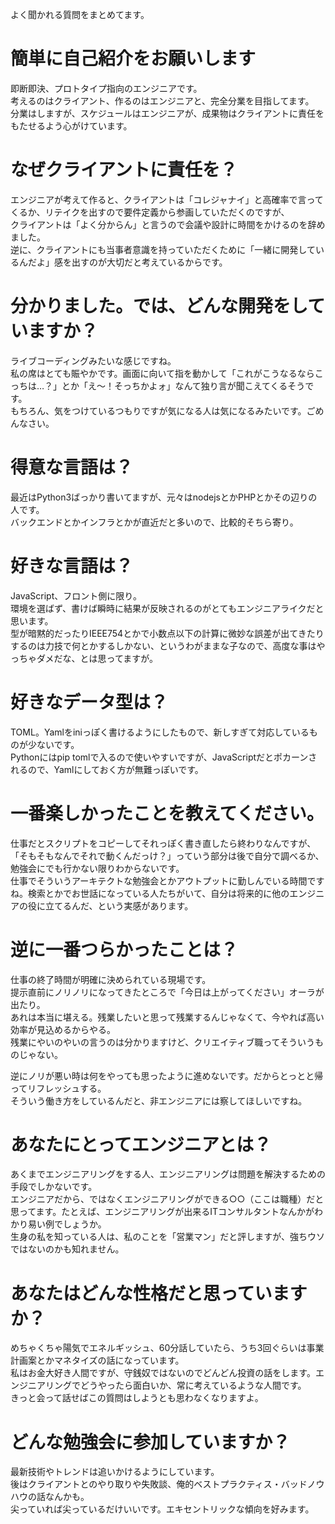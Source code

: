 よく聞かれる質問をまとめてます。

# 簡単に自己紹介をお願いします
即断即決、プロトタイプ指向のエンジニアです。  
考えるのはクライアント、作るのはエンジニアと、完全分業を目指してます。  
分業はしますが、スケジュールはエンジニアが、成果物はクライアントに責任をもたせるよう心がけています。  

# なぜクライアントに責任を？
エンジニアが考えて作ると、クライアントは「コレジャナイ」と高確率で言ってくるか、リテイクを出すので要件定義から参画していただくのですが、  
クライアントは「よく分からん」と言うので会議や設計に時間をかけるのを辞めました。  
逆に、クライアントにも当事者意識を持っていただくために「一緒に開発しているんだよ」感を出すのが大切だと考えているからです。

# 分かりました。では、どんな開発をしていますか？
ライブコーディングみたいな感じですね。  
私の席はとても賑やかです。画面に向いて指を動かして「これがこうなるならこっちは…？」とか「え～！そっちかよォ」なんて独り言が聞こえてくるそうです。  
もちろん、気をつけているつもりですが気になる人は気になるみたいです。ごめんなさい。

# 得意な言語は？
最近はPython3ばっかり書いてますが、元々はnodejsとかPHPとかその辺りの人です。  
バックエンドとかインフラとかが直近だと多いので、比較的そちら寄り。

# 好きな言語は？
JavaScript、フロント側に限り。  
環境を選ばず、書けば瞬時に結果が反映されるのがとてもエンジニアライクだと思います。  
型が暗黙的だったりIEEE754とかで小数点以下の計算に微妙な誤差が出てきたりするのは力技で何とかするしかない、というわがままな子なので、高度な事はやっちゃダメだな、とは思ってますが。

# 好きなデータ型は？
TOML。Yamlをiniっぽく書けるようにしたもので、新しすぎて対応しているものが少ないです。  
Pythonにはpip tomlで入るので使いやすいですが、JavaScriptだとポカーンされるので、Yamlにしておく方が無難っぽいです。

# 一番楽しかったことを教えてください。
仕事だとスクリプトをコピーしてそれっぽく書き直したら終わりなんですが、「そもそもなんでそれで動くんだっけ？」っていう部分は後で自分で調べるか、勉強会にでも行かない限りわからないです。  
仕事でそういうアーキテクトな勉強会とかアウトプットに勤しんでいる時間ですね。検索とかでお世話になっている人たちがいて、自分は将来的に他のエンジニアの役に立てるんだ、という実感があります。

# 逆に一番つらかったことは？
仕事の終了時間が明確に決められている現場です。  
提示直前にノリノリになってきたところで「今日は上がってください」オーラが出たり。  
あれは本当に堪える。残業したいと思って残業するんじゃなくて、今やれば高い効率が見込めるからやる。  
残業にやいのやいの言うのは分かりますけど、クリエイティブ職ってそういうものじゃない。  
  
逆にノリが悪い時は何をやっても思ったように進めないです。だからとっとと帰ってリフレッシュする。  
そういう働き方をしているんだと、非エンジニアには察してほしいですね。

# あなたにとってエンジニアとは？
あくまでエンジニアリングをする人、エンジニアリングは問題を解決するための手段でしかないです。  
エンジニアだから、ではなくエンジニアリングができる○○（ここは職種）だと思ってます。たとえば、エンジニアリングが出来るITコンサルタントなんかがわかり易い例でしょうか。  
生身の私を知っている人は、私のことを「営業マン」だと評しますが、強ちウソではないのかも知れません。

# あなたはどんな性格だと思っていますか？
めちゃくちゃ陽気でエネルギッシュ、60分話していたら、うち3回ぐらいは事業計画案とかマネタイズの話になっています。  
私はお金大好き人間ですが、守銭奴ではないのでどんどん投資の話をします。エンジニアリングでどうやったら面白いか、常に考えているような人間です。  
きっと会って話せばこの質問はしようとも思わなくなりますよ。

# どんな勉強会に参加していますか？
最新技術やトレンドは追いかけるようにしています。  
後はクライアントとのやり取りや失敗談、俺的ベストプラクティス・バッドノウハウの話なんかも。  
尖っていれば尖っているだけいいです。エキセントリックな傾向を好みます。
